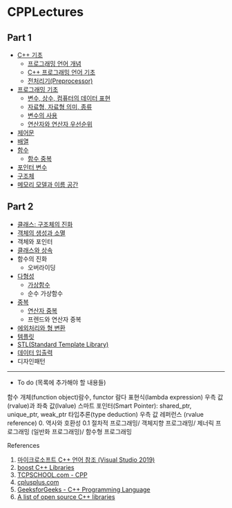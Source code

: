 # CPPLectures

## Part 1

* [C++ 기초](./CppBasic)
	- [프로그래밍 언어 개념](./CppBasic/ProgrammingLanguage.md)
	- [C++ 프로그래밍 언어 기초](./CppBasic/Basic.md) 
	- [전처리기(Preprocessor)](./CppBasic/Preprocessor.md)
* [프로그래밍 기초](./BasicProgramming)
	- [변수, 상수, 컴퓨터의 데이터 표현](./BasicProgramming/Data_and_Variables.md)  
	- [자료형, 자료형 의미, 종류](./BasicProgramming/DataType.md)
	- [변수의 사용](./BasicProgramming/VariableUsage.md)
	- [연산자와 연산자 우선순위](./BasicProgramming/Operators.md)
* [제어문](./Control)
* [배열](./Array)
* [함수](./function)
	- [함수 중복](./function/overload.md)
* [포인터 변수](./Pointer) 
* [구조체](./Structure)
* [메모리 모델과 이름 공간](./MemoryModelAndNameSpace)


## Part 2

* [클래스: 구조체의 진화](./Class)
* [객체의 생성과 소멸](./Class/constructor_destructor.md) 
* 객체와 포인터
* [클래스와 상속](./Inheritance)
* 함수의 진화
  - 오버라이딩
* [다형성](./Polymorphism)
  - [가상함수](./Polymorphism/VirtualFunction.md)
  - 순수 가상함수
* [중복](./Overload)
  - [연산자 중복](./Overload/OperatorOverload.md)
  - 프렌드와 연산자 중복
* [에외처리와 형 변환](./Exception)
* [템플릿](./Template)
* [STL(Standard Template Library)](./STL)
* [데이터 입출력](./InputOutput)
* 디자인패턴

-------------------------------
* To do (목록에 추가해야 할 내용들)

함수 개체(function object)람수, functor
람다 표현식(lambda expression)
우측 값(rvalue)과 좌축 값(lvalue)
스마트 포인터(Smart Pointer): shared_ptr, unique_ptr, weak_ptr
타입추론(type deduction)
우측 값 레퍼런스 (rvalue reference)
0. 역사와 호환성
0.1 절차적 프로그래밍/ 객체지향 프로그래밍/ 제너릭 프로그래밍 (일반화 프로그래밍)/ 함수형 프로그래밍


References

1. [마이크로소프트 C++ 언어 참조 (Visual Studio 2019)](https://docs.microsoft.com/ko-kr/cpp/cpp/cpp-language-reference?view=vs-2019)
2. [boost C++ Libraries](https://www.boost.org/)
3. [TCPSCHOOL.com - CPP](http://tcpschool.com/cpp/intro)
4. [cplusplus.com](http://www.cplusplus.com/)
5. [GeeksforGeeks - C++ Programming Language](https://www.geeksforgeeks.org/c-plus-plus/)
6. [A list of open source C++ libraries](https://en.cppreference.com/w/cpp/links/libs)


